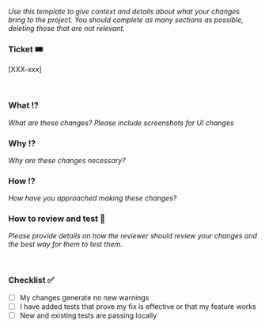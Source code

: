 _Use this template to give context and details about what your changes bring to the project. You should complete as many sections as possible, deleting those that are not relevant._

### Ticket 🎟
[XXX-xxx]

</br>

### What ⁉️
_What are these changes? Please include screenshots for UI changes_

### Why ⁉️
_Why are these changes necessary?_

### How ⁉️
_How have you approached making these changes?_

### How to review and test 📱
_Please provide details on how the reviewer should review your changes and the best way for them to test them._

</br>

### Checklist ✅
- [ ] My changes generate no new warnings
- [ ] I have added tests that prove my fix is effective or that my feature works
- [ ] New and existing tests are passing locally

